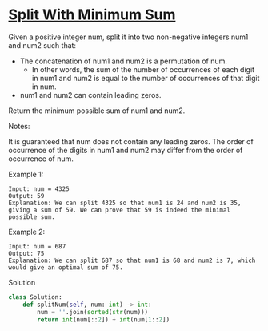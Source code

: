 # [Split With Minimum Sum](https://leetcode.com/problems/split-with-minimum-sum/description/)

Given a positive integer num, split it into two non-negative integers num1 and num2 such that:

- The concatenation of num1 and num2 is a permutation of num.
    - In other words, the sum of the number of occurrences of each digit in num1 and num2 is equal to the number of 
occurrences of that digit in num.
- num1 and num2 can contain leading zeros.

Return the minimum possible sum of num1 and num2.

Notes:

It is guaranteed that num does not contain any leading zeros.
The order of occurrence of the digits in num1 and num2 may differ from the order of occurrence of num.

Example 1:
```
Input: num = 4325
Output: 59
Explanation: We can split 4325 so that num1 is 24 and num2 is 35, giving a sum of 59. We can prove that 59 is indeed the minimal possible sum.
```
Example 2:
```
Input: num = 687
Output: 75
Explanation: We can split 687 so that num1 is 68 and num2 is 7, which would give an optimal sum of 75.
```
Solution
```python
class Solution:
    def splitNum(self, num: int) -> int:
        num = ''.join(sorted(str(num)))
        return int(num[::2]) + int(num[1::2])
```